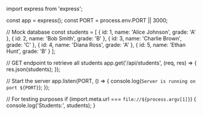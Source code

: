 import express from 'express';

const app = express();
const PORT = process.env.PORT || 3000;

// Mock database
const students = [
  { id: 1, name: 'Alice Johnson', grade: 'A' },
  { id: 2, name: 'Bob Smith', grade: 'B' },
  { id: 3, name: 'Charlie Brown', grade: 'C' },
  { id: 4, name: 'Diana Ross', grade: 'A' },
  { id: 5, name: 'Ethan Hunt', grade: 'B' }
];

// GET endpoint to retrieve all students
app.get('/api/students', (req, res) => {
  res.json(students);
});

// Start the server
app.listen(PORT, () => {
  console.log(`Server is running on port ${PORT}`);
});

// For testing purposes
if (import.meta.url === `file://${process.argv[1]}`) {
  console.log('Students:', students);
}